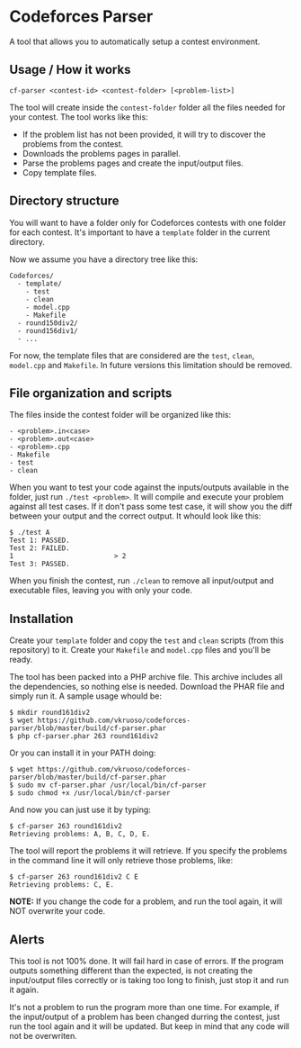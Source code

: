 Codeforces Parser
=================

A tool that allows you to automatically setup a contest environment.

Usage / How it works
--------------------

    cf-parser <contest-id> <contest-folder> [<problem-list>]
    
The tool will create inside the `contest-folder` folder all the files needed for your contest. The tool works like this:

  - If the problem list has not been provided, it will try to discover the problems from the contest.
  - Downloads the problems pages in parallel.
  - Parse the problems pages and create the input/output files.
  - Copy template files.
    
Directory structure
-------------------

You will want to have a folder only for Codeforces contests with one folder for each contest. It's important to have a `template` folder in the current directory.

Now we assume you have a directory tree like this:

    Codeforces/
      - template/
        - test
        - clean
        - model.cpp
        - Makefile
      - round150div2/
      - round156div1/
      - ...
      
For now, the template files that are considered are the `test`, `clean`, `model.cpp` and `Makefile`. In future versions this limitation should be removed.

File organization and scripts
-----------------------------

The files inside the contest folder will be organized like this:

    - <problem>.in<case>
    - <problem>.out<case>
    - <problem>.cpp
    - Makefile
    - test
    - clean
    
When you want to test your code against the inputs/outputs available in the folder, just run `./test <problem>`. It will compile and execute your problem against all test cases. If it don't pass some test case, it will show you the diff between your output and the correct output. It whould look like this:

    $ ./test A
    Test 1: PASSED.
    Test 2: FAILED.
    1                         > 2
    Test 3: PASSED.
    
When you finish the contest, run `./clean` to remove all input/output and executable files, leaving you with only your code.

Installation
------------

Create your `template` folder and copy the `test` and `clean` scripts (from this repository) to it. Create your `Makefile` and `model.cpp` files and you'll be ready.

The tool has been packed into a PHP archive file. This archive includes all the dependencies, so nothing else is needed. Download the PHAR file and simply run it. A sample usage whould be:

    $ mkdir round161div2
    $ wget https://github.com/vkruoso/codeforces-parser/blob/master/build/cf-parser.phar
    $ php cf-parser.phar 263 round161div2
    
Or you can install it in your PATH doing:

    $ wget https://github.com/vkruoso/codeforces-parser/blob/master/build/cf-parser.phar
    $ sudo mv cf-parser.phar /usr/local/bin/cf-parser
    $ sudo chmod +x /usr/local/bin/cf-parser
    
And now you can just use it by typing:

    $ cf-parser 263 round161div2
    Retrieving problems: A, B, C, D, E.
    
The tool will report the problems it will retrieve. If you specify the problems in the command line it will only retrieve those problems, like:

    $ cf-parser 263 round161div2 C E
    Retrieving problems: C, E.

**NOTE:** If you change the code for a problem, and run the tool again, it will NOT overwrite your code.

Alerts
------

This tool is not 100% done. It will fail hard in case of errors. If the program outputs something different than the expected, is not creating the input/output files correctly or is taking too long to finish, just stop it and run it again.

It's not a problem to run the program more than one time. For example, if the input/output of a problem has been changed durring the contest, just run the tool again and it will be updated. But keep in mind that any code will not be overwriten.
